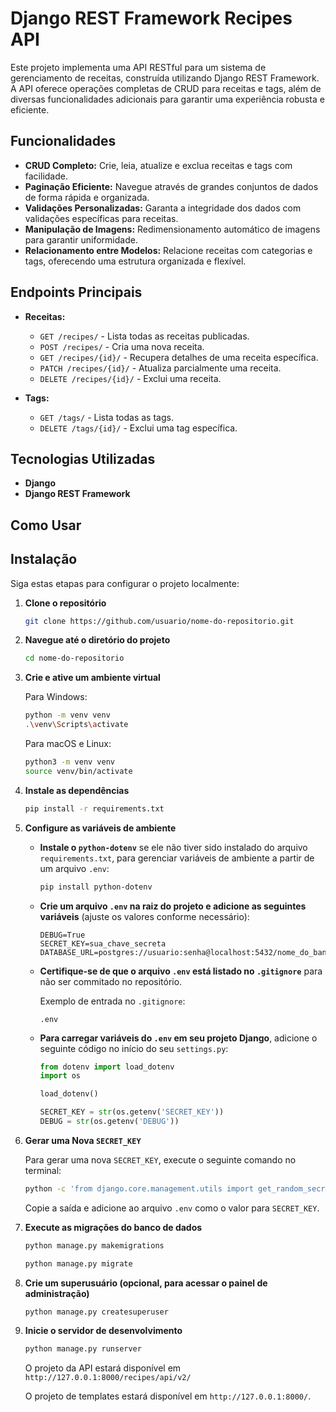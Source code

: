 # Django REST Framework Recipes API

Este projeto implementa uma API RESTful para um sistema de gerenciamento de receitas, construída utilizando Django REST Framework. A API oferece operações completas de CRUD para receitas e tags, além de diversas funcionalidades adicionais para garantir uma experiência robusta e eficiente.

## Funcionalidades

- **CRUD Completo:** Crie, leia, atualize e exclua receitas e tags com facilidade.
- **Paginação Eficiente:** Navegue através de grandes conjuntos de dados de forma rápida e organizada.
- **Validações Personalizadas:** Garanta a integridade dos dados com validações específicas para receitas.
- **Manipulação de Imagens:** Redimensionamento automático de imagens para garantir uniformidade.
- **Relacionamento entre Modelos:** Relacione receitas com categorias e tags, oferecendo uma estrutura organizada e flexível.

## Endpoints Principais

- **Receitas:**
  - `GET /recipes/` - Lista todas as receitas publicadas.
  - `POST /recipes/` - Cria uma nova receita.
  - `GET /recipes/{id}/` - Recupera detalhes de uma receita específica.
  - `PATCH /recipes/{id}/` - Atualiza parcialmente uma receita.
  - `DELETE /recipes/{id}/` - Exclui uma receita.

- **Tags:**
  - `GET /tags/` - Lista todas as tags.
  - `DELETE /tags/{id}/` - Exclui uma tag específica.

## Tecnologias Utilizadas

- **Django**
- **Django REST Framework**

## Como Usar

## Instalação

Siga estas etapas para configurar o projeto localmente:

1. **Clone o repositório**

    ```bash
    git clone https://github.com/usuario/nome-do-repositorio.git
    ```

2. **Navegue até o diretório do projeto**

    ```bash
    cd nome-do-repositorio
    ```

3. **Crie e ative um ambiente virtual**

    Para Windows:
    
    ```bash
    python -m venv venv
    .\venv\Scripts\activate
    ```
    
    Para macOS e Linux:
    
    ```bash
    python3 -m venv venv
    source venv/bin/activate
    ```

4. **Instale as dependências**

    ```bash
    pip install -r requirements.txt
    ```

5. **Configure as variáveis de ambiente**

    - **Instale o `python-dotenv`** se ele não tiver sido instalado do arquivo `requirements.txt`, para gerenciar variáveis de ambiente a partir de um arquivo `.env`:

      ```bash
      pip install python-dotenv
      ```

    - **Crie um arquivo `.env` na raiz do projeto e adicione as seguintes variáveis** (ajuste os valores conforme necessário):

      ```dotenv
      DEBUG=True
      SECRET_KEY=sua_chave_secreta
      DATABASE_URL=postgres://usuario:senha@localhost:5432/nome_do_banco
      ```

    - **Certifique-se de que o arquivo `.env` está listado no `.gitignore`** para não ser commitado no repositório.

      Exemplo de entrada no `.gitignore`:
      ```gitignore
      .env
      ```

    - **Para carregar variáveis do `.env` em seu projeto Django**, adicione o seguinte código no início do seu `settings.py`:

      ```python
      from dotenv import load_dotenv
      import os

      load_dotenv()

      SECRET_KEY = str(os.getenv('SECRET_KEY'))
      DEBUG = str(os.getenv('DEBUG'))
      ```

6. **Gerar uma Nova `SECRET_KEY`**

    Para gerar uma nova `SECRET_KEY`, execute o seguinte comando no terminal:

    ```bash
    python -c 'from django.core.management.utils import get_random_secret_key; print(get_random_secret_key())'
    ```

    Copie a saída e adicione ao arquivo `.env` como o valor para `SECRET_KEY`.

7. **Execute as migrações do banco de dados**

    ```bash
    python manage.py makemigrations
    ```
    
    ```bash
    python manage.py migrate
    ```

8. **Crie um superusuário (opcional, para acessar o painel de administração)**

    ```bash
    python manage.py createsuperuser
    ```

9. **Inicie o servidor de desenvolvimento**

    ```bash
    python manage.py runserver
    ```

    O projeto da API estará disponível em `http://127.0.0.1:8000/recipes/api/v2/`

    O projeto de templates estará disponível em `http://127.0.0.1:8000/`.
    
